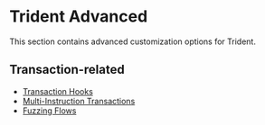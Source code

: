 # Trident Advanced

This section contains advanced customization options for Trident.

## Transaction-related

- [Transaction Hooks](./trident-transactions/transaction-hooks/index.md)
- [Multi-Instruction Transactions](./trident-transactions/multi-instruction-transactions/index.md)
- [Fuzzing Flows](./trident-transactions/trident-fuzzing-flows/index.md)
